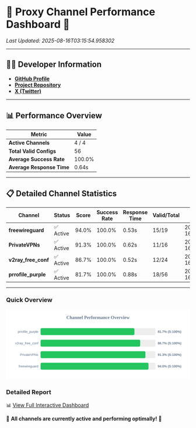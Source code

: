 # 🌟 Proxy Channel Performance Dashboard 🌟

_Last Updated: 2025-08-16T03:15:54.958302_

---

## 👩‍💻 Developer Information

- **[GitHub Profile](https://github.com/4n0nymou3)**  
- **[Project Repository](https://github.com/4n0nymou3/multi-proxy-config-fetcher)**  
- **[X (Twitter)](https://x.com/4n0nymou3)**  

---

## 📊 Performance Overview

| Metric                | Value       |
|-----------------------|-------------|
| **Active Channels**   | 4 / 4       |
| **Total Valid Configs** | 56          |
| **Average Success Rate** | 100.0%      |
| **Average Response Time** | 0.64s       |

---

## 📋 Detailed Channel Statistics

| Channel          | Status     | Score  | Success Rate | Response Time | Valid/Total | Last Success               |
|------------------|------------|--------|--------------|---------------|-------------|----------------------------|
| **freewireguard**  | ✅ Active  | 94.0%  | 100.0% | 0.53s         | 15/19       | 2025-08-16T03:15:54.956472 |
| **PrivateVPNs**  | ✅ Active  | 91.3%  | 100.0% | 0.62s         | 11/16       | 2025-08-16T03:15:54.400110 |
| **v2ray_free_conf**  | ✅ Active  | 86.7%  | 100.0% | 0.52s         | 12/24       | 2025-08-16T03:15:53.741875 |
| **prrofile_purple**  | ✅ Active  | 81.7%  | 100.0% | 0.88s         | 18/56       | 2025-08-16T03:15:53.168416 |

---

### Quick Overview
<div align="center">
  <a href="https://raw.githubusercontent.com/nullluser/NullRepo/refs/heads/main/assets/channel_stats_chart.svg">
    <img src="https://raw.githubusercontent.com/nullluser/NullRepo/refs/heads/main/assets/channel_stats_chart.svg" alt="Source Performance Statistics" width="800">
  </a>
</div>

### Detailed Report
📊 [View Full Interactive Dashboard](https://htmlpreview.github.io/?https://github.com/nullluser/NullRepo/blob/main/assets/performance_report.html)

🎉 **All channels are currently active and performing optimally!** 🎉
